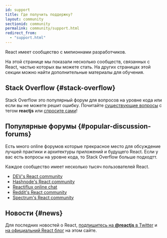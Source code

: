 ```yaml
---
id: support
title: Где получить поддержку?
layout: community
sectionid: community
permalink: community/support.html
redirect_from:
  - "support.html"
---
```


React имеет сообщество с милионнами разработчиков.

На этой странице мы показали несколько сообществ, связанных с React, частью которых вы можете стать. На других страницах этой секции можно найти дополнительные материалы для обучения.

## Stack Overflow {#stack-overflow}

Stack Overflow это популярный форум для вопросов на уровне кода или если вы не можете решит ошибку. Почитайте [существующие вопросы](https://stackoverflow.com/questions/tagged/reactjs) с тегом **reactjs** или [спросите сами](https://stackoverflow.com/questions/ask?tags=reactjs)!

## Популярные форумы {#popular-discussion-forums}

Есть много online форумов которые прекрасное место для обсуждение лучшей практики и архитектуры приложений и будущего React. Если у вас есть вопросы на уровне кода, то Stack Overflow больше подходтт.

Каждое сообщество имеет несколько тысяч пользователей React.

* [DEV's React community](https://dev.to/t/react)
* [Hashnode's React community](https://hashnode.com/n/reactjs)
* [Reactiflux online chat](https://discord.gg/0ZcbPKXt5bZjGY5n)
* [Reddit's React community](https://www.reddit.com/r/reactjs/)
* [Spectrum's React community](https://spectrum.chat/react)

## Новости {#news}

Для последних новостей о React, [подпишитесь на **@reactjs** в Twitter](https://twitter.com/reactjs) и [на официальний React блог](/blog/) на этом сайте.
